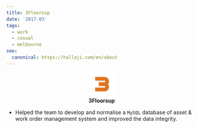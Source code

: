 ```yaml
---
title: 3Floorsup
date: '2017-03'
tags:
  - work
  - casual
  - melbourne
seo:
  canonical: https://hallaji.com/en/about
---
```

<p align='center'>
  <img src='/assets/stories/3floorsup.png' height='64' /><br />
  <b>3Floorsup</b>
</p>

* Helped the team to develop and normalise a `MySQL` database of asset & work order management system and improved the data integrity.
